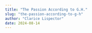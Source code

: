 ```yaml
---
title: "The Passion According to G.H."
slug: "the-passion-according-to-g-h"
author: "Clarice Lispector"
date: 2024-08-14
---
```


